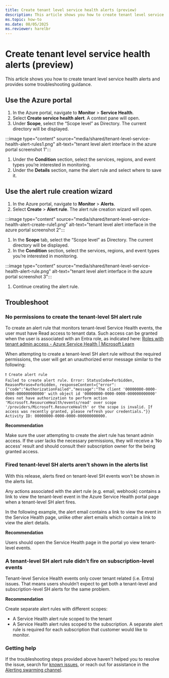 ```yaml
---
title: Create tenant level service health alerts (preview)
description: This article shows you how to create tenant level service health alerts.
ms.topic: how-to
ms.date: 08/05/2025
ms.reviewer: harelbr
---
```


# Create tenant level service health alerts (preview)

This article shows you how to create tenant level service health alerts and provides some troubleshooting guidance.

## Use the Azure portal

1. In the Azure portal, navigate to **Monitor** \> **Service Health**.
1. Select **Create service health alert**. A context pane will open.
1. Under **Scope**, select the “Scope level” as Directory. The current directory will be displayed.

:::image type="content" source="media/shared/tenant-level-service-health-alert-rules1.png" alt-text="tenant level alert interface in the azure portal screenshot 1":::

1. Under the **Condition** section, select the services, regions, and event types you’re interested in monitoring.
1. Under the **Details** section, name the alert rule and select where to save it.

## Use the alert rule creation wizard

1. In the Azure portal, navigate to **Monitor** \> **Alerts**.
1. Select **Create** \> **Alert rule**. The alert rule creation wizard will open.

:::image type="content" source="media/shared/tenant-level-service-health-alert-create-rule1.png" alt-text="tenant level alert interface in the azure portal screenshot 2":::

1. In the **Scope** tab, select the “Scope level” as Directory. The current directory will be displayed.
1. In the **Condition** section, select the services, regions, and event types you’re interested in monitoring.

:::image type="content" source="media/shared/tenant-level-service-health-alert-rule.png" alt-text="tenant level alert interface in the azure portal screenshot 3":::

1. Continue creating the alert rule.

## Troubleshoot

### **No permissions to create the tenant-level SH alert rule**

To create an alert rule that monitors tenant-level Service Health events, the user must have Read access to tenant data. Such access can be granted when the user is associated with an Entra role, as indicated here: [Roles with tenant admin access - Azure Service Health \| Microsoft Learn](/azure/service-health/admin-access-reference)

When attempting to create a tenant-level SH alert rule without the required permissions, the user will get an unauthorized error message similar to the following:

```
❗ Create alert rule  
Failed to create alert rule. Error: StatusCode=Forbidden, ReasonPhrase=Forbidden, responseContent={"error":{"code":"AuthorizationFailed","message":"The client '00000000-0000-0000-000000000000' with object id '00000000-0000-0000-000000000000' does not have authorization to perform action 'Microsoft.ResourceHealth/events/read' over scope '/providers/Microsoft.ResourceHealth' or the scope is invalid. If access was recently granted, please refresh your credentials."}} Activity ID: 00000000-0000-0000-000000000000.
```

**Recommendation**

Make sure the user attempting to create the alert rule has tenant admin access. If the user lacks the necessary permissions, they will receive a 'No access' result and should consult their subscription owner for the being granted access.

### **Fired tenant-level SH alerts aren’t shown in the alerts list**

With this release, alerts fired on tenant-level SH events won't be shown in the alerts list.

Any actions associated with the alert rule (e.g. email, webhook) contains a link to view the tenant-level event in the Azure Service Health portal page when a tenant-level SH alert fires.

In the following example, the alert email contains a link to view the event in the Service Health page, unlike other alert emails which contain a link to view the alert details.

**Recommendation**

Users should open the Service Health page in the portal yo view tenant-level events.

### **A tenant-level SH alert rule didn’t fire on subscription-level events**

Tenant-level Service Health events only cover tenant related (i.e. Entra) issues. That means users shouldn’t expect to get both a tenant-level and subscription-level SH alerts for the same problem.

**Recommendation**

Create separate alert rules with different scopes:

-   A Service Health alert rule scoped to the tenant
-   A Service Health alert rules scoped to the subscription. A separate alert rule is required for each subscription that customer would like to monitor.

### **Getting help**

If the troubleshooting steps provided above haven't helped you to resolve the issue, search for [known issues](https://supportability.visualstudio.com/AzureMonitor/_search?text=Tags%3A%22AlertsAndActionGroups%22&type=workitem&pageSize=100&filters=Projects%7BAzureMonitor%7DWork%20Item%20Types%7BKnown%20Issue%7DStates%7BPublished%7D), or reach out for assistance in the [Alerting swarming channel](https://teams.microsoft.com/l/channel/19%3aae954770e1b4435eb09d50f8ef9ca366%40thread.tacv2/Alerts%252C%2520Action%2520Groups?groupId=2fb9049b-bc9c-4cca-a900-84f22c86116c&tenantId=72f988bf-86f1-41af-91ab-2d7cd011db47).
